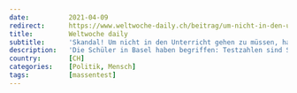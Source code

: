 ```yaml
---
date:          2021-04-09
redirect:      https://www.weltwoche-daily.ch/beitrag/um-nicht-in-den-unterricht-gehen-zu-muessen-haben-in-basel-mittelschueler-mit-corona-tests-geschummelt-ist-das-nicht-genau-das-was-der-bund-auch-macht/
title:         Weltwoche daily
subtitle:      'Skandal! Um nicht in den Unterricht gehen zu müssen, haben in Basel Mittelschüler mit Corona-Tests geschummelt. Ist das nicht genau das, was der Bund auch macht?'
description:   'Die Schüler in Basel haben begriffen: Testzahlen sind Schummelzahlen. Sie haben sie einfach auf ihre Art frisiert. Kein Grund für Empörung. Von Beat Gygi'
country:       [CH]
categories:    [Politik, Mensch]
tags:          [massentest]
---
```

